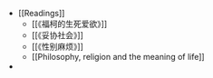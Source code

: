 - [[Readings]]
	- [[《福柯的生死爱欲》]]
	- [[《妥协社会》]]
	- [[《性别麻烦》]]
	- [[Philosophy, religion and the meaning of life]]
-